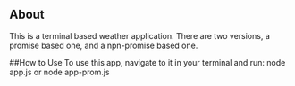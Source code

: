 ## About
This is a terminal based weather application.
There are two versions, a promise based one, and a npn-promise based one.

##How to Use
To use this app, navigate to it in your terminal and run:
node app.js <Your address>
or
node app-prom.js <Your address>
